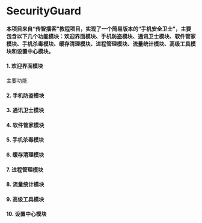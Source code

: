 # SecurityGuard

#### 本项目来自“传智播客”教程项目，实现了一个简易版本的“手机安全卫士”，主要包含以下几个功能模块：欢迎界面模块、手机防盗模块、通讯卫士模块、软件管家模块、手机杀毒模块、缓存清理模块、进程管理模块、流量统计模块、高级工具模块和设置中心模块。

#### 1. 欢迎界面模块

主要功能

#### 2. 手机防盗模块

#### 3. 通讯卫士模块

#### 4. 软件管家模块

#### 5. 手机杀毒模块

#### 6. 缓存清理模块

#### 7. 进程管理模块

#### 8. 流量统计模块

#### 9. 高级工具模块

#### 10. 设置中心模块